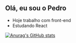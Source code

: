 ## Olá, eu sou o Pedro

- Hoje trabalho com front-end
- Estudando React 

<!-- <div align="center">
  <a href="https://github.com/pedroronchi">
  <img height="180em" src="https://github-readme-stats.vercel.app/api?username=pedroronchi&show_icons=true&theme=dracula&include_all_commits=true&count_private=true"/>
  <img height="180em" src="https://github-readme-stats.vercel.app/api/top-langs/?username=rafaballerini&layout=compact&langs_count=7&theme=dracula"/>
</div> -->

<!--https://github.com/anuraghazra/github-readme-stats/blob/master/docs/readme_pt-BR.md-->

  [![Anurag's GitHub stats](https://github-readme-stats.vercel.app/api?username=pedroronchi&theme=merko)](https://github.com/anuraghazra/github-readme-stats)
